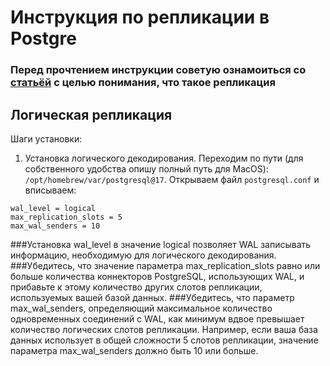 # Инструкция по репликации в Postgre

### Перед прочтением инструкции советую ознамоиться со [статьёй](https://habr.com/ru/articles/514500/) с целью понимания, что такое репликация

## Логическая репликация
Шаги установки:
1. Установка логического декодирования. Переходим по пути (для собственного удобства опишу полный путь для MacOS): ```/opt/homebrew/var/postgresql@17```. Открываем файл ```postgresql.conf``` и вписываем:
  ```
  wal_level = logical
  max_replication_slots = 5
  max_wal_senders = 10
  ```
  ###Установка wal_level в значение logical позволяет WAL записывать информацию, необходимую для логического декодирования.
  ###Убедитесь, что значение параметра max_replication_slots равно или больше количества коннекторов PostgreSQL, использующих WAL, и прибавьте к этому количество других слотов репликации, используемых вашей базой данных.
  ###Убедитесь, что параметр max_wal_senders, определяющий максимальное количество одновременных соединений с WAL, как минимум вдвое превышает количество логических слотов репликации. Например, если ваша база данных использует в общей сложности 5 слотов репликации, значение параметра max_wal_senders должно быть 10 или больше.
